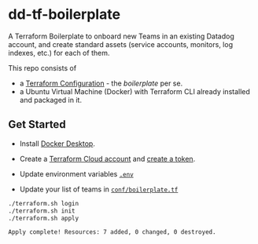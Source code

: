# dd-tf-boilerplate

A Terraform Boilerplate to onboard new Teams in an existing Datadog account, and create standard assets (service accounts, monitors, log indexes, etc.) for each of them.

This repo consists of 
* a [Terraform Configuration](conf/) - the *boilerplate* per se.
* a Ubuntu Virtual Machine (Docker) with Terraform CLI already installed and packaged in it. 


## Get Started

* Install [Docker Desktop](https://www.docker.com/products/docker-desktop/).
* Create a [Terraform Cloud account](https://app.terraform.io/session) and [create a token](https://app.terraform.io/app/settings/tokens).
* Update environment variables [`.env`](.env)

* Update your list of teams in [`conf/boilerplate.tf`](conf/boilerplate.tf)


```bash
./terraform.sh login
./terraform.sh init
./terraform.sh apply

Apply complete! Resources: 7 added, 0 changed, 0 destroyed.
```

